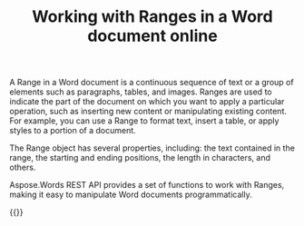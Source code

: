 ﻿---
title: "Working with Ranges in a Word document online"
articleTitle: "Working with Ranges"
linktitle: "Ranges"
type: docs
url: /range/
description: "Insert, edit, delete Ranges in a Word document programmatically via Cloud API."
weight: 210
---

A Range in a Word document is a continuous sequence of text or a group of elements such as paragraphs, tables, and images. Ranges are used to indicate the part of the document on which you want to apply a particular operation, such as inserting new content or manipulating existing content. For example, you can use a Range to format text, insert a table, or apply styles to a portion of a document.

The Range object has several properties, including: the text contained in the range, the starting and ending positions, the length in characters, and others.

Aspose.Words REST API provides a set of functions to work with Ranges, making it easy to manipulate Word documents programmatically.


{{<list-children-pages>}}
